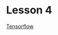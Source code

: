 # Lesson 4

<a href="https://www.tensorflow.org/lite/examples/object_detection/overview?hl=ru">Tensorflow</a>




